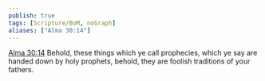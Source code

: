 ```yaml
---
publish: true
tags: [Scripture/BoM, noGraph]
aliases: ["Alma 30:14"]
---
```

[Alma 30:14](https://churchofjesuschrist.org/study/scriptures/bofm/alma/30?lang=eng&id=p14#p14) Behold, these things which ye call prophecies, which ye say are handed down by holy prophets, behold, they are foolish traditions of your fathers.
